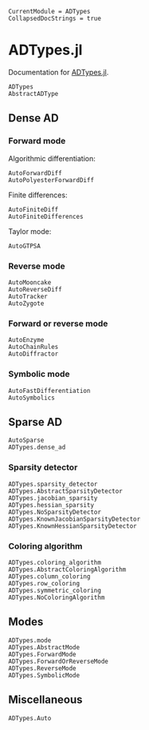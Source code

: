 ```@meta
CurrentModule = ADTypes
CollapsedDocStrings = true
```

# ADTypes.jl

Documentation for [ADTypes.jl](https://github.com/SciML/ADTypes.jl/).

```@docs
ADTypes
AbstractADType
```

## Dense AD

### Forward mode

Algorithmic differentiation:

```@docs
AutoForwardDiff
AutoPolyesterForwardDiff
```

Finite differences:

```@docs
AutoFiniteDiff
AutoFiniteDifferences
```

Taylor mode:

```@docs
AutoGTPSA
```

### Reverse mode

```@docs
AutoMooncake
AutoReverseDiff
AutoTracker
AutoZygote
```

### Forward or reverse mode

```@docs
AutoEnzyme
AutoChainRules
AutoDiffractor
```

### Symbolic mode

```@docs
AutoFastDifferentiation
AutoSymbolics
```

## Sparse AD

```@docs
AutoSparse
ADTypes.dense_ad
```

### Sparsity detector

```@docs
ADTypes.sparsity_detector
ADTypes.AbstractSparsityDetector
ADTypes.jacobian_sparsity
ADTypes.hessian_sparsity
ADTypes.NoSparsityDetector
ADTypes.KnownJacobianSparsityDetector
ADTypes.KnownHessianSparsityDetector
```

### Coloring algorithm

```@docs
ADTypes.coloring_algorithm
ADTypes.AbstractColoringAlgorithm
ADTypes.column_coloring
ADTypes.row_coloring
ADTypes.symmetric_coloring
ADTypes.NoColoringAlgorithm
```

## Modes

```@docs
ADTypes.mode
ADTypes.AbstractMode
ADTypes.ForwardMode
ADTypes.ForwardOrReverseMode
ADTypes.ReverseMode
ADTypes.SymbolicMode
```

## Miscellaneous

```@docs
ADTypes.Auto
```

